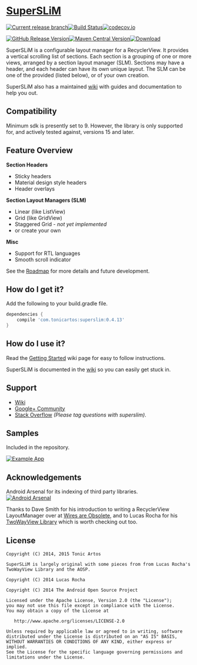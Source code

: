 [SuperSLiM](http://tonicartos.github.io/SuperSLiM/)
=========
[![Current release branch](https://img.shields.io/badge/current%20release%20branch-early__release__4-orange.svg?style=flat-square)](https://github.com/TonicArtos/SuperSLiM/tree/early_release_4)[![Build Status](https://img.shields.io/travis/TonicArtos/SuperSLiM/early_release_4.svg?style=flat-square)](https://travis-ci.org/TonicArtos/SuperSLiM)[![codecov.io](https://img.shields.io/codecov/c/github/TonicArtos/SuperSLiM.svg?style=flat-square)](http://codecov.io/github/TonicArtos/SuperSLiM?branch=early_release_4)

[![GitHub Release Version](https://img.shields.io/github/release/tonicartos/superslim.svg?style=flat-square)](https://github.com/TonicArtos/SuperSLiM/releases/latest)[![Maven Central Version](https://maven-badges.herokuapp.com/maven-central/com.tonicartos/superslim/badge.svg?style=flat-square)](https://maven-badges.herokuapp.com/maven-central/com.tonicartos/superslim)[![Download](https://img.shields.io/badge/jcenter-0.4.13-ff69b4.svg?style=flat-square) ](https://bintray.com/tonicartos/maven/com.tonicartos%3Asuperslim/_latestVersion)


SuperSLiM is a configurable layout manager for a RecyclerView. It provides a vertical scrolling list of sections. Each section is a grouping of one or more views, arranged by a section layout manager (SLM). Sections may have a header, and each header can have its own unique layout. The SLM can be one of the provided (listed below), or of your own creation.

SuperSLiM also has a maintained [wiki](https://github.com/TonicArtos/SuperSLiM/wiki) with guides and documentation to help you out.

## Compatibility
Minimum sdk is presently set to 9. However, the library is only supported for, and actively tested against, versions 15 and later.

## Feature Overview
**Section Headers**  
- Sticky headers
- Material design style headers
- Header overlays

**Section Layout Managers (SLM)**  
- Linear (like ListView)
- Grid (like GridView)
- Staggered Grid - *not yet implemented*
- or create your own
 
**Misc**  
- Support for RTL languages
- Smooth scroll indicator

See the [Roadmap](https://github.com/TonicArtos/SuperSLiM/wiki/Roadmap) for more details and future development.

## How do I get it?
Add the following to your build.gradle file.
```groovy
dependencies {
    compile 'com.tonicartos:superslim:0.4.13'
}
```

## How do I use it?
Read the [Getting Started](https://github.com/TonicArtos/SuperSLiM/wiki/Getting%20started%20with%20version%200.4) wiki page for easy to follow instructions.

SuperSLiM is documented in the [wiki](https://github.com/TonicArtos/SuperSLiM/wiki/) so you can easily get stuck in.

## Support
- [Wiki](https://github.com/TonicArtos/SuperSLiM/wiki)
- [Google+ Community](https://plus.google.com/communities/104097089134643994744)
- [Stack Overflow](https://stackoverflow.com/questions/tagged/superslim) *(Please tag questions with superslim)*.
 
## Samples
Included in the repository.

[![Example App](https://4.bp.blogspot.com/-ep46JKpGa84/VJhX1plWWCI/AAAAAAAAXZY/9A1ArrV3a3k/s1600/SuperSLiM-Demo-small.gif)](https://github.com/TonicArtos/SuperSLiM/tree/master/example)

## Acknowledgements
Android Arsenal for its indexing of third party libraries.  
[![Android Arsenal](https://img.shields.io/badge/Android%20Arsenal-SuperSLiM-blue.svg?style=flat-square)](https://android-arsenal.com/details/1/1319)

Thanks to Dave Smith for his introduction to writing a RecyclerView LayoutManager over at [Wires are Obsolete](http://wiresareobsolete.com/), and to Lucas Rocha for his [TwoWayView Library](http://github.com/lucasr/twoway-view/) which is worth checking out too.

## License
```
Copyright (C) 2014, 2015 Tonic Artos

SuperSLiM is largely original with some pieces from from Lucas Rocha's TwoWayView Library and the AOSP.

Copyright (C) 2014 Lucas Rocha

Copyright (C) 2014 The Android Open Source Project

Licensed under the Apache License, Version 2.0 (the "License");
you may not use this file except in compliance with the License.
You may obtain a copy of the License at

   http://www.apache.org/licenses/LICENSE-2.0

Unless required by applicable law or agreed to in writing, software
distributed under the License is distributed on an "AS IS" BASIS,
WITHOUT WARRANTIES OR CONDITIONS OF ANY KIND, either express or implied.
See the License for the specific language governing permissions and
limitations under the License.
```
